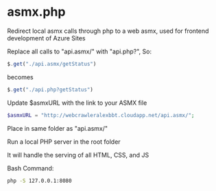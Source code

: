 # asmx.php
Redirect local asmx calls through php to a web asmx, used for frontend development of Azure Sites


Replace all calls to "api.asmx/" with "api.php?", So:
``` Javascript
$.get("./api.asmx/getStatus")
```

becomes

```Javascript
$.get("./api.php?getStatus")
```


Update $asmxURL with the link to your ASMX file

```php
$asmxURL = "http://webcrawleralexbbt.cloudapp.net/api.asmx/";
```


Place in same folder as "api.asmx/"


Run a local PHP server in the root folder


It will handle the serving of all HTML, CSS, and JS


Bash Command: 
``` Bash
php -S 127.0.0.1:8080
```